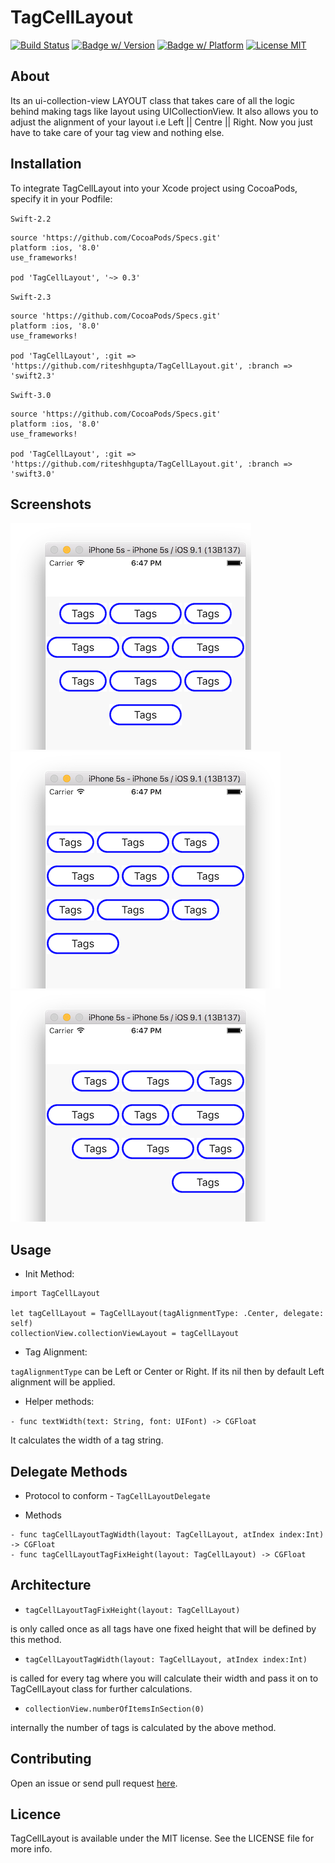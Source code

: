 # TagCellLayout

[![Build Status](https://travis-ci.org/riteshhgupta/TagCellLayout.svg)](https://travis-ci.org/riteshhgupta/TagCellLayout)
[![Badge w/ Version](https://cocoapod-badges.herokuapp.com/v/TagCellLayout/badge.png)](https://cocoapods.org/pods/TagCellLayout)
[![Badge w/ Platform](https://cocoapod-badges.herokuapp.com/p/TagCellLayout/badge.svg)](https://cocoapods.org/pods/TagCellLayout)
[![License MIT](http://img.shields.io/:license-mit-blue.svg)](https://opensource.org/licenses/MIT)

## About

Its an ui-collection-view LAYOUT class that takes care of all the logic behind making tags like layout using UICollectionView. It also allows you to adjust the alignment of your layout i.e Left || Centre || Right. Now you just have to take care of your tag view and nothing else. 

## Installation
To integrate TagCellLayout into your Xcode project using CocoaPods, specify it in your Podfile:

`Swift-2.2`

```
source 'https://github.com/CocoaPods/Specs.git'
platform :ios, '8.0'
use_frameworks!

pod 'TagCellLayout', '~> 0.3'
```

`Swift-2.3`

```
source 'https://github.com/CocoaPods/Specs.git'
platform :ios, '8.0'
use_frameworks!

pod 'TagCellLayout', :git => 'https://github.com/riteshhgupta/TagCellLayout.git', :branch => 'swift2.3'
```

`Swift-3.0`

```
source 'https://github.com/CocoaPods/Specs.git'
platform :ios, '8.0'
use_frameworks!

pod 'TagCellLayout', :git => 'https://github.com/riteshhgupta/TagCellLayout.git', :branch => 'swift3.0'
```
## Screenshots

![Center Alignment](/TagCellLayout/Readme_Resources/tag_cc.png)
![Left Alignment](/TagCellLayout/Readme_Resources/tag_ll.png)
![Right Alignment](/TagCellLayout/Readme_Resources/tag_rr.png)

## Usage

- Init Method:

```
import TagCellLayout

let tagCellLayout = TagCellLayout(tagAlignmentType: .Center, delegate: self)
collectionView.collectionViewLayout = tagCellLayout
```

- Tag Alignment:

```tagAlignmentType``` can be Left or Center or Right. If its nil then by default Left alignment will be applied.

- Helper methods:

`- func textWidth(text: String, font: UIFont) -> CGFloat`

It calculates the width of a tag string.


## Delegate Methods
- Protocol to conform - `TagCellLayoutDelegate`


- Methods


```
- func tagCellLayoutTagWidth(layout: TagCellLayout, atIndex index:Int) -> CGFloat
- func tagCellLayoutTagFixHeight(layout: TagCellLayout) -> CGFloat
```

## Architecture
- ```tagCellLayoutTagFixHeight(layout: TagCellLayout)``` 

is only called once as all tags have one fixed height that will be defined by this method.

- ```tagCellLayoutTagWidth(layout: TagCellLayout, atIndex index:Int)``` 

is called for every tag where you will calculate their width and pass it on to TagCellLayout class for further calculations.

- ```collectionView.numberOfItemsInSection(0)```

internally the number of tags is calculated by the above method.

## Contributing

Open an issue or send pull request [here](https://github.com/riteshhgupta/TagCellLayout/issues/new).

## Licence

TagCellLayout is available under the MIT license. See the LICENSE file for more info.
